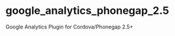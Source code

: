 google_analytics_phonegap_2.5
=============================

Google Analytics Plugin for Cordova/Phonegap 2.5+
